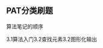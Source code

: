 ## PAT分类刷题

算法笔记的顺序
<table>
	<tr>3.1</tr>
	<tr>算法入门</tr>
	<tr>3.2</tr>
	<tr>查找元素</tr>
	<tr>3.2</tr>
	<tr>图形化输出</tr>
</table>
